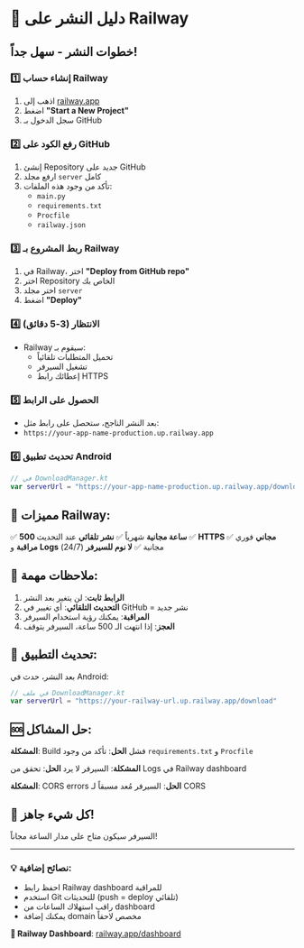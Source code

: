 # 🚀 دليل النشر على Railway

## خطوات النشر - سهل جداً!

### 1️⃣ إنشاء حساب Railway
1. اذهب إلى [railway.app](https://railway.app)
2. اضغط **"Start a New Project"**
3. سجل الدخول بـ GitHub

### 2️⃣ رفع الكود على GitHub
1. إنشئ Repository جديد على GitHub
2. ارفع مجلد `server` كامل
3. تأكد من وجود هذه الملفات:
   - `main.py`
   - `requirements.txt`
   - `Procfile`
   - `railway.json`

### 3️⃣ ربط المشروع بـ Railway
1. في Railway، اختر **"Deploy from GitHub repo"**
2. اختر Repository الخاص بك
3. اختر مجلد `server`
4. اضغط **"Deploy"**

### 4️⃣ الانتظار (3-5 دقائق)
- Railway سيقوم بـ:
  - تحميل المتطلبات تلقائياً
  - تشغيل السيرفر
  - إعطائك رابط HTTPS

### 5️⃣ الحصول على الرابط
- بعد النشر الناجح، ستحصل على رابط مثل:
- `https://your-app-name-production.up.railway.app`

### 6️⃣ تحديث تطبيق Android
```kotlin
// في DownloadManager.kt
var serverUrl = "https://your-app-name-production.up.railway.app/download"
```

## 🎯 **مميزات Railway:**

✅ **500 ساعة مجانية** شهرياً
✅ **نشر تلقائي** عند التحديث
✅ **HTTPS مجاني** فوري
✅ **مراقبة** و **Logs** مجانية
✅ **لا نوم للسيرفر** (24/7)

## 🔧 **ملاحظات مهمة:**

1. **الرابط ثابت**: لن يتغير بعد النشر
2. **التحديث التلقائي**: أي تغيير في GitHub = نشر جديد
3. **المراقبة**: يمكنك رؤية استخدام السيرفر
4. **العجز**: إذا انتهت الـ 500 ساعة، السيرفر يتوقف

## 📱 **تحديث التطبيق:**

بعد النشر، حدث في Android:

```kotlin
// في ملف DownloadManager.kt
var serverUrl = "https://your-railway-url.up.railway.app/download"
```

## 🆘 **حل المشاكل:**

**المشكلة**: Build فشل
**الحل**: تأكد من وجود `requirements.txt` و `Procfile`

**المشكلة**: السيرفر لا يرد
**الحل**: تحقق من Logs في Railway dashboard

**المشكلة**: CORS errors
**الحل**: السيرفر مُعد مسبقاً لـ CORS

## 🎉 **كل شيء جاهز!**

السيرفر سيكون متاح على مدار الساعة مجاناً!

---

### 💡 **نصائح إضافية:**

- احفظ رابط Railway dashboard للمراقبة
- استخدم Git للتحديثات (push = deploy تلقائي)
- راقب استهلاك الساعات من dashboard
- يمكنك إضافة domain مخصص لاحقاً

**🔗 Railway Dashboard**: [railway.app/dashboard](https://railway.app/dashboard)
